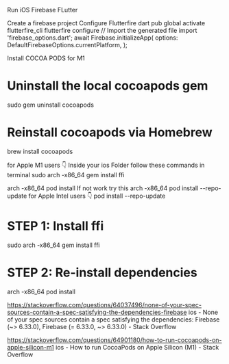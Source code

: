 Run iOS Firebase FLutter

Create a firebase project
Configure Flutterfire
dart pub global activate flutterfire_cli
flutterfire configure
// Import the generated file
import 'firebase_options.dart';
await Firebase.initializeApp(
  options: DefaultFirebaseOptions.currentPlatform,
);


Install COCOA PODS for M1
# Uninstall the local cocoapods gem
sudo gem uninstall cocoapods

# Reinstall cocoapods via Homebrew
brew install cocoapods


for Apple M1 users 👇
Inside your ios Folder follow these commands in terminal
sudo arch -x86_64 gem install ffi

arch -x86_64 pod install
If not work try this
arch -x86_64 pod install --repo-update
for Apple Intel users 👇
pod install --repo-update

# STEP 1: Install ffi
sudo arch -x86_64 gem install ffi

# STEP 2: Re-install dependencies
arch -x86_64 pod install

https://stackoverflow.com/questions/64037496/none-of-your-spec-sources-contain-a-spec-satisfying-the-dependencies-firebase
ios - None of your spec sources contain a spec satisfying the dependencies: Firebase (~> 6.33.0), Firebase (= 6.33.0, ~> 6.33.0) - Stack Overflow

https://stackoverflow.com/questions/64901180/how-to-run-cocoapods-on-apple-silicon-m1
ios - How to run CocoaPods on Apple Silicon (M1) - Stack Overflow





